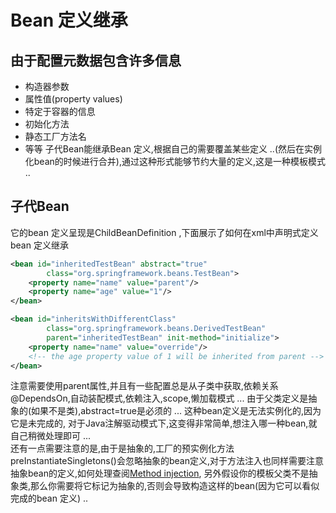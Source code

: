 # Bean 定义继承
## 由于配置元数据包含许多信息
- 构造器参数
- 属性值(property values)
- 特定于容器的信息
- 初始化方法
- 静态工厂方法名
- 等等
子代Bean能继承Bean 定义,根据自己的需要覆盖某些定义 ..(然后在实例化bean的时候进行合并),通过这种形式能够节约大量的定义,这是一种模板模式 ..
## 子代Bean
它的bean 定义呈现是ChildBeanDefinition ,下面展示了如何在xml中声明式定义bean 定义继承
```xml
<bean id="inheritedTestBean" abstract="true"
        class="org.springframework.beans.TestBean">
    <property name="name" value="parent"/>
    <property name="age" value="1"/>
</bean>

<bean id="inheritsWithDifferentClass"
        class="org.springframework.beans.DerivedTestBean"
        parent="inheritedTestBean" init-method="initialize">  
    <property name="name" value="override"/>
    <!-- the age property value of 1 will be inherited from parent -->
</bean>
```
注意需要使用parent属性,并且有一些配置总是从子类中获取,依赖关系@DependsOn,自动装配模式,依赖注入,scope,懒加载模式 ...
由于父类定义是抽象的(如果不是类),abstract=true是必须的 ... 这种bean定义是无法实例化的,因为它是未完成的,
对于Java注解驱动模式下,这变得非常简单,想注入哪一种bean,就自己稍微处理即可 ... \
还有一点需要注意的是,由于是抽象的,工厂的预实例化方法preInstantiateSingletons()会忽略抽象的bean定义,对于方法注入也同样需要注意抽象bean的定义,如何处理查阅[Method injection](1.4-dependencies.md#lookup-method-injection),
另外假设你的模板父类不是抽象类,那么你需要将它标记为抽象的,否则会导致构造这样的bean(因为它可以看似完成的bean 定义) ..

